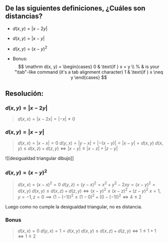
## De las siguientes definiciones, ¿Cuáles son distancias?

- $d(x,y)=|x-2y|$
- $d(x,y) = |x-y|$
- $d(x,y)=(x-y)^2$

- Bonus:
$$
\mathrm d(x, y) = \begin{cases}
    0 & \text{if } x = y \\ % & is your "\tab"-like command (it's a tab alignment character)
    1 & \text{if } x \neq y
\end{cases}
$$
## Resolución:

### $d(x,y)=|x-2y|$

>$d(x,x) = |x - 2x| = |-x| \neq 0$

### $d(x,y)=|x-y|$

>$d(x,x) = |x-x| = 0$
>$d(y,x) = |y-x| = |-(x-y)| = |x-y| = d(x,y)$
>$d(x,y) \leq d(x,z) + d(z,y) \Longleftrightarrow |x-y| \leq |x-z| + |z-y|$

![[desigualdad triangular dibujo]]

### $d(x,y) = (x-y)^2$

>$d(x,x)=(x-x)^2 = 0$
>$d(y,z) = (y-x)^2 = x^2 + y^2 -2xy = (x-y)^2 = d(x,y)$
>$d(x,y) \leq d(x,z) + d(z,y) \Longleftrightarrow (x-y)^2 \leq (x-z)^2 + (z-y)^2$
>$x = 1, y = -1, z = 0 \implies (1 - (-1))^2 \leq (1 - 0)^2 + (0 - (-1))^2 \Longleftrightarrow 4 \leq 2$

Luego como no cumple la desigualdad triangular, no es distancia.

### Bonus

>$d(x,x) = 0$
>$d(y,x) = 1 = d(x,y)$
>$d(x,y) \leq d(x,z) + d(z,y) \Longleftrightarrow 1 \leq 1 + 1 \Longleftrightarrow 1 \leq 2$

